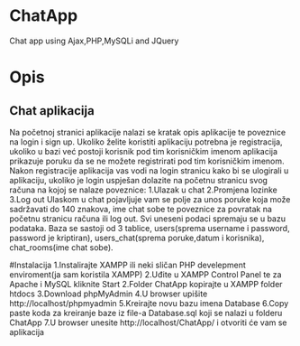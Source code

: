 # ChatApp
Chat app using Ajax,PHP,MySQLi and JQuery

# Opis

## Chat aplikacija
Na početnoj stranici aplikacije nalazi se kratak opis aplikacije te poveznice na login i sign up.
Ukoliko želite koristiti aplikaciju potrebna je registracija, ukoliko u bazi već postoji korisnik pod tim korisničkim imenom aplikacija prikazuje poruku da se ne možete registrirati pod tim korisničkim imenom.
Nakon registracije aplikacija vas vodi na login stranicu kako bi se ulogirali u aplikaciju, ukoliko je login uspješan dolazite na početnu stranicu svog računa na kojoj se nalaze poveznice:
1.Ulazak u chat
2.Promjena lozinke
3.Log out
Ulaskom u chat pojavljuje vam se polje za unos poruke koja može sadržavati do 140 znakova, ime chat sobe te poveznice za povratak na početnu stranicu računa ili log out.
Svi uneseni podaci spremaju se u bazu podataka.
Baza se sastoji od 3 tablice, users(sprema username i password, password je kriptiran), users_chat(sprema poruke,datum i korisnika), chat_rooms(ime chat sobe).

#Instalacija
1.Instalirajte XAMPP ili neki sličan PHP develepment enviroment(ja sam koristila XAMPP)
2.Uđite u XAMPP Control Panel te za Apache i MySQL kliknite Start
2.Folder ChatApp kopirajte u XAMPP folder htdocs
3.Download phpMyAdmin
4.U browser upišite http://localhost/phpmyadmin
5.Kreirajte novu bazu imena Database
6.Copy paste koda za kreiranje baze iz file-a Database.sql koji se nalazi u folderu ChatApp
7.U browser unesite http://localhost/ChatApp/ i otvoriti će vam se aplikacija







